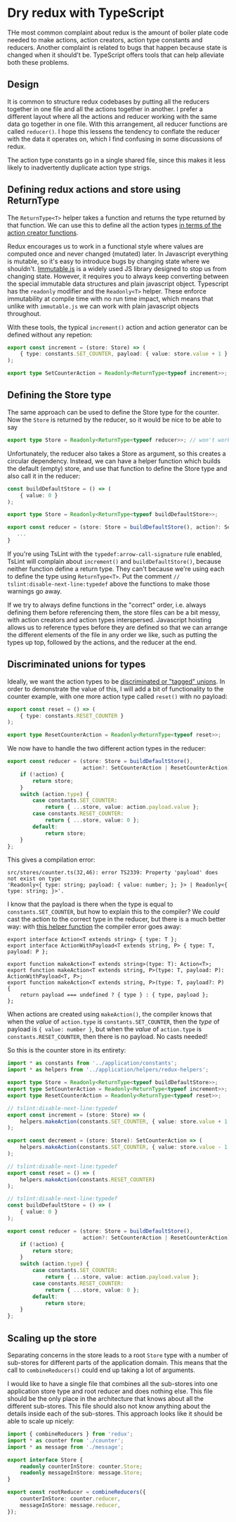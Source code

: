 # Dry redux with TypeScript

THe most common complaint about redux is the amount of boiler plate code needed to make actions, action creators, action type constants and reducers. Another complaint is related to bugs that happen because state is changed when it should't be. TypeScript offers tools that can help alleviate both these problems.

## Design

It is common to structure redux codebases by putting all the reducers together in one file and all the actions together in another. I prefer a different layout where all the actions and reducer working with the same data go together in one file. With this arrangement, all reducer functions are called `reducer()`. I hope this lessens the tendency to conflate the reducer with the data it operates on, which I find confusing in some discussions of redux.

The action type constants go in a single shared file, since this makes it less likely to inadvertently duplicate action type strigs.

## Defining redux actions and store using ReturnType<T>

The `ReturnType<T>` helper takes a function and returns the type returned by that function. We can use this to define all the action types [in terms of the action creator functions](https://medium.com/@martin_hotell/improved-redux-type-safety-with-typescript-2-8-2c11a8062575).

Redux encourages us to work in a functional style where values are computed once and never changed (mutated) later. In Javascript everything is mutable, so it's easy to introduce bugs by changing state where we shouldn't. [Immutable.js](https://facebook.github.io/immutable-js/) is a widely used JS library designed to stop us from changing state. However, it requires you to always keep converting between the special immutable data structures and plain javascript object. Typescript has the `readonly` modifier and the `Readonly<T>` helper. These enforce immutability at compile time with no run time impact, which means that unlike with `immutable.js` we can work with plain javascript objects throughout.

With these tools, the typical `increment()` action and action generator can be defined without any repetion:

```ts
export const increment = (store: Store) => (
    { type: constants.SET_COUNTER, payload: { value: store.value + 1 } }
);

export type SetCounterAction = Readonly<ReturnType<typeof increment>>;
```

## Defining the Store type

The same approach can be used to define the Store type for the counter. Now the `Store` is returned by the reducer, so it would be nice to be able to say

```ts
export type Store = Readonly<ReturnType<typeof reducer>>; // won't work
```

Unfortunately, the reducer also takes a Store as argument, so this creates a circular dependency. Instead, we can have a helper function which builds the default (empty) store, and use that function to define the Store type and also call it in the reducer:

```ts
const buildDefaultStore = () => (
    { value: 0 }
);

export type Store = Readonly<ReturnType<typeof buildDefaultStore>>;

export const reducer = (store: Store = buildDefaultStore(), action?: SetCounterAction): Store => {
   ...
}
```

If you're using TsLint with the `typedef:arrow-call-signature` rule enabled, TsLint will complain about `increment()` and `buildDefaultStore()`, because neither function define a return type. They can't because we're using each to define the type using `ReturnType<T>`. Put the comment `// tslint:disable-next-line:typedef` above the functions to make those warnings go away.

If we try to always define functions in the "correct" order, i.e. always defining them before referencing them, the store files can be a bit messy, with action creators and action types interspersed. Javascript hoisting allows us to reference types before they are defined so that we can arrange the different elements of the file in any order we like, such as putting the types up top, followed by the actions, and the reducer at the end.

## Discriminated unions for types

Ideally, we want the action types to be [discriminated or "tagged" unions](https://blog.mariusschulz.com/2016/11/03/typescript-2-0-tagged-union-types). In order to demonstrate the value of this, I will add a bit of functionality to the counter example, with one more action type called `reset()` with no payload:

```ts
export const reset = () => (
    { type: constants.RESET_COUNTER }
);

export type ResetCounterAction = Readonly<ReturnType<typeof reset>>;
```

We now have to handle the two different action types in the reducer:

```ts
export const reducer = (store: Store = buildDefaultStore(), 
                        action?: SetCounterAction | ResetCounterAction): Store => {
    if (!action) {
        return store;
    }
    switch (action.type) {
        case constants.SET_COUNTER:
            return { ...store, value: action.payload.value };
        case constants.RESET_COUNTER:
            return { ...store, value: 0 };
        default:
            return store;
    }
};

```
This gives a compilation error:

```
src/stores/counter.ts(32,46): error TS2339: Property 'payload' does not exist on type 
'Readonly<{ type: string; payload: { value: number; }; }> | Readonly<{ type: string; }>'.
```

I know that the payload is there when the type is equal to `constants.SET_COUNTER`, but how to explain this to the compiler? We _could_ cast the action to the correct type in the reducer, but there is a much better way: with [this helper function](https://medium.com/@martin_hotell/improved-redux-type-safety-with-typescript-2-8-2c11a8062575) the compiler error goes away:

```
export interface Action<T extends string> { type: T };
export interface ActionWithPayload<T extends string, P> { type: T, payload: P };

export function makeAction<T extends string>(type: T): Action<T>;
export function makeAction<T extends string, P>(type: T, payload: P): ActionWithPayload<T, P>;
export function makeAction<T extends string, P>(type: T, payload?: P) {
    return payload === undefined ? { type } : { type, payload };
};

```

When actions are created using `makeAction()`, the compiler knows that when the _value_ of `action.type` is `constants.SET_COUNTER`, then the _type_ of payload is `{ value: number }`, but when the _value_ of `action.type` is `constants.RESET_COUNTER`, then there is no payload. No casts needed!

So this is the counter store in its entirety:

```ts
import * as constants from '../application/constants';
import * as helpers from '../application/helpers/redux-helpers';

export type Store = Readonly<ReturnType<typeof buildDefaultStore>>;
export type SetCounterAction = Readonly<ReturnType<typeof increment>>;
export type ResetCounterAction = Readonly<ReturnType<typeof reset>>;

// tslint:disable-next-line:typedef
export const increment = (store: Store) => (
    helpers.makeAction(constants.SET_COUNTER, { value: store.value + 1 })
);

export const decrement = (store: Store): SetCounterAction => (
    helpers.makeAction(constants.SET_COUNTER, { value: store.value - 1 })
);

// tslint:disable-next-line:typedef
export const reset = () => (
    helpers.makeAction(constants.RESET_COUNTER)
);

// tslint:disable-next-line:typedef
const buildDefaultStore = () => (
    { value: 0 }
);

export const reducer = (store: Store = buildDefaultStore(), 
                        action?: SetCounterAction | ResetCounterAction): Store => {
    if (!action) {
        return store;
    }
    switch (action.type) {
        case constants.SET_COUNTER:
            return { ...store, value: action.payload.value };
        case constants.RESET_COUNTER:
            return { ...store, value: 0 };
        default:
            return store;
    }
};
```

## Scaling up the store

Separating concerns in the store leads to a root `Store` type with a number of sub-stores for different parts of the application domain. This means that the call to `combineReducers()` could end up taking a lot of arguments. 

I would like to have a single file that combines all the sub-stores into one application store type and root reducer and does nothing else. This file should be the only place in the architecture that knows about all the different sub-stores. This file should also not know anything about the details inside each of the sub-stores. This approach looks like it should be able to scale up nicely:

```ts
import { combineReducers } from 'redux';
import * as counter from './counter';
import * as message from './message';

export interface Store {
    readonly counterInStore: counter.Store;
    readonly messageInStore: message.Store;
}

export const rootReducer = combineReducers({
    counterInStore: counter.reducer,
    messageInStore: message.reducer,
});
```

